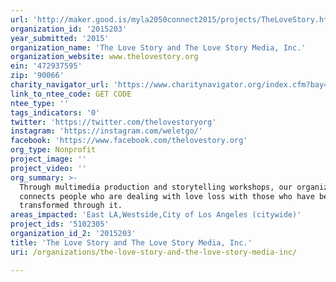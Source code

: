 ```yaml
---
url: 'http://maker.good.is/myla2050connect2015/projects/TheLoveStory.html'
organization_id: '2015203'
year_submitted: '2015'
organization_name: 'The Love Story and The Love Story Media, Inc.'
organization_website: www.thelovestory.org
ein: '472937595'
zip: '90066'
charity_navigator_url: 'https://www.charitynavigator.org/index.cfm?bay=search.profile&ein=472937595'
link_to_ntee_code: GET CODE
ntee_type: ''
tags_indicators: '0'
twitter: 'https://twitter.com/thelovestoryorg'
instagram: 'https://instagram.com/weletgo/'
facebook: 'https://www.facebook.com/thelovestory.org'
org_type: Nonprofit
project_image: ''
project_video: ''
org_summary: >-
  Through multimedia production and storytelling workshops, our organization
  connects people who are dealing with love loss with those who have been
  transformed through it.
areas_impacted: 'East LA,Westside,City of Los Angeles (citywide)'
project_ids: '5102305'
organization_id_2: '2015203'
title: 'The Love Story and The Love Story Media, Inc.'
uri: /organizations/the-love-story-and-the-love-story-media-inc/

---
```

